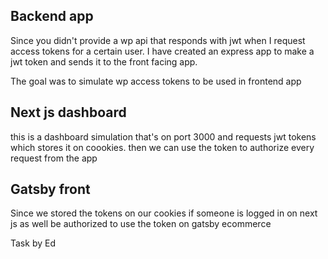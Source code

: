 ## Backend app

Since you didn't provide a wp api that responds with jwt when I request access tokens for a certain user. I have created an express app to make a jwt token and sends it to the front facing app. 

The goal was to simulate wp access tokens to be used in frontend app

## Next js dashboard 

this is a dashboard simulation that's on port 3000 and requests jwt tokens which stores it on coookies. then we can use the token to authorize every request from the app


## Gatsby front 

Since we stored the tokens on our cookies if someone is logged in on next js as well be authorized to use the token on gatsby ecommerce


Task by Ed 